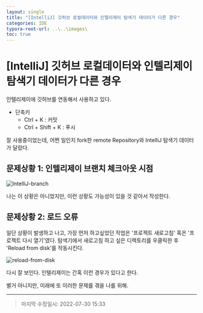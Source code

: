 ```yaml
---
layout: single
title: "[IntelliJ] 깃허브 로컬데이터와 인텔리제이 탐색기 데이터가 다른 경우"
categories: IDE
typora-root-url: ..\..\images\
toc: true
---
```




# [IntelliJ] 깃허브 로컬데이터와 인텔리제이 탐색기 데이터가 다른 경우



인텔리제이에 깃허브를 연동해서 사용하고 있다.

- 단축키
  - Ctrl + K : 커밋
  - Ctrl + Shift + K : 푸시

잘 사용중이었는데, 어쩐 일인지 fork한 remote Repository와 IntelliJ 탐색기 데이터가 달랐다.



## 문제상황 1: 인텔리제이 브랜치 체크아웃 시점

![IntelliJ-branch](..\..\images\IntelliJ-branch.PNG)

나는 이 상황은 아니었지만, 이런 상황도 가능성이 있을 것 같아서 작성한다.



## 문제상황 2: 로드 오류

일단 상황이 발생하고 나고, 가장 먼저 하고싶었던 작업은 '프로젝트 새로고침' 혹은 '프로젝트 다시 열기'였다. 탐색기에서 새로고침 하고 싶은 디렉토리를 우클릭한 후 'Reload from disk'를 작동시킨다.

![reload-from-disk](..\..\images\reload-from-disk.jpg)

다시 잘 보인다. 인텔리제이는 간혹 이런 경우가 있다고 한다.



별거 아니지만, 미래에 또 이러한 문제를 겪을 나를 위해.

------

> 마지막 수정일시: 2022-07-30 15:33